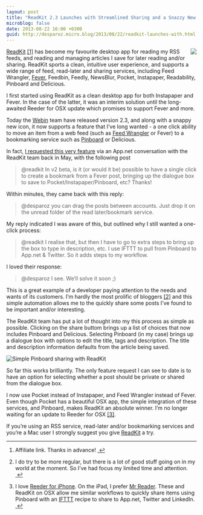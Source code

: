 ```yaml
---
layout: post
title: "ReadKit 2.3 Launches with Streamlined Sharing and a Snazzy New Icon"
microblog: false
date: 2013-08-22 16:00 +0300
guid: http://desparoz.micro.blog/2013/08/22/readkit-launches-with.html
---
```

<p><img src="http://d.pr/i/sNFd+" align="right"><a href="https://itunes.apple.com/au/app/readkit/id588726889?mt=12&amp;uo=4&amp;at=11l4Ky">ReadKit</a> <a href="#fn:1" id="fnref:1" title="see footnote" class="footnote">[1]</a> has become my favourite desktop app for reading my RSS feeds, and reading and managing articles I save for later reading and/or sharing. ReadKit sports a clean, intuitive user experience, and supports a wide range of feed, read-later and sharing services, including Feed Wrangler, <a href="http://desparoz.com/blog/2013/4/18/state-of-play-fever-rss-and-apps">Fever</a>, Feedbin, Feedly, NewsBlur, Pocket, Instapaper, Readability, Pinboard and Delicious. </p>

<p>I first started using ReadKit as a clean desktop app for both Instapaper and Fever. In the case of the latter, it was an interim solution until the long-awaited Reeder for OSX update which promises to support Fever and more. </p>

<p>Today the <a href="http://webinhq.com/">Webin</a> team have released version 2.3, and along with a snappy new icon, it now supports a feature that I&#8217;ve long wanted - a one click ability to move an item from a web feed (such as <a href="http://feedwrangler.net">Feed Wrangler</a> or Fever) to a bookmarking service such as <a href="http://pinboard.in/">Pinboard</a> or Delicious.</p>

<p>In fact, <a href="https://alpha.app.net/readkit/post/5225663">I requested this very feature</a> via an App.net conversation with the ReadKit team back in May, with the following post</p>

<blockquote>
<p>@readkit In v2 beta, is it (or would it be) possible to have a single click to create a bookmark from a Fever post, bringing up the dialogue box to save to Pocket/Instapaper/Pinboard, etc? Thanks!</p>
</blockquote>

<p>Within minutes, they came back with this reply:</p>

<blockquote>
<p>@desparoz you can drag the posts between accounts. Just drop it on the unread folder of the read later/bookmark service.</p>
</blockquote>

<p>My reply indicated I was aware of this, but outlined why I still wanted a one-click process:</p>

<blockquote>
<p>@readkit I realise that, but then I have to go to extra steps to bring up the box to type in description, etc. I use IFTTT to pull from Pinboard to App.net &amp; Twitter. So it adds steps to my workflow.</p>
</blockquote>

<p>I loved their response:</p>

<blockquote>
<p>@desparoz I see. We’ll solve it soon ;)</p>
</blockquote>

<p>This is a great example of a developer paying attention to the needs and wants of its customers. I&#8217;m hardly the most prolific of bloggers <a href="#fn:2" id="fnref:2" title="see footnote" class="footnote">[2]</a> and this simple automation allows me to the quickly share some posts I&#8217;ve found to be important and/or interesting.</p>

<p>The ReadKit team has put a lot of thought into my this process as simple as possible. Clicking on the share buttom brings up a list of choices that now includes Pinboard and Delicious. Selecting Pinboard (in my case) brings up a dialogue box with options to edit the title, tags and description. The title and description information defaults from the article being saved.</p>

<p><img src="http://d.pr/i/WUTh+" alt="Simple Pinboard sharing with ReadKit" id="rkss" /></p>

<p>So far this works brilliantly. The only feature request I can see to date is to have an option for selecting whether a post should be private or shared from the dialogue box.</p>

<p>I now use Pocket instead of Instapaper, and Feed Wrangler instead of Fever. Even though Pocket has a beautiful OSX app, the simple integration of these services, and Pinboard, makes ReadKit an absolute winner. I&#8217;m no longer waiting for an update to Reeder for OSX <a href="#fn:3" id="fnref:3" title="see footnote" class="footnote">[3]</a>.</p>

<p>If you&#8217;re using an RSS service, read-later and/or bookmarking services and you&#8217;re a Mac user I strongly suggest you give <a href="https://itunes.apple.com/au/app/readkit/id588726889?mt=12&amp;uo=4&amp;at=11l4Ky">ReadKit</a> a try.</p>

<div class="footnotes">
<hr />
<ol>

<li id="fn:1">
<p>Affiliate link. Thanks in advance!  <a href="#fnref:1" title="return to article" class="reversefootnote">&#160;&#8617;</a></p>
</li>

<li id="fn:2">
<p>I do try to be more regular, but there is a lot of good stuff going on in my world at the moment. So I&#8217;ve had focus my limited time and attention. <a href="#fnref:2" title="return to article" class="reversefootnote">&#160;&#8617;</a></p>
</li>

<li id="fn:3">
<p>I love <a href="https://itunes.apple.com/au/app/reeder/id325502379?mt=8&amp;uo=4&amp;at=11l4Ky">Reeder for iPhone</a>. On the iPad, I prefer <a href="https://itunes.apple.com/au/app/mr.-reader/id412874834?mt=8&amp;uo=4&amp;at=11l4Ky">Mr Reader</a>. These and ReadKit on OSX allow me similar workflows to quickly share items using Pinboard with an <a href="http://ifttt.com">IFTTT</a> recipe to share to App.net, Twitter and LinkedIn.  <a href="#fnref:3" title="return to article" class="reversefootnote">&#160;&#8617;</a></p>
</li>

</ol>
</div>
